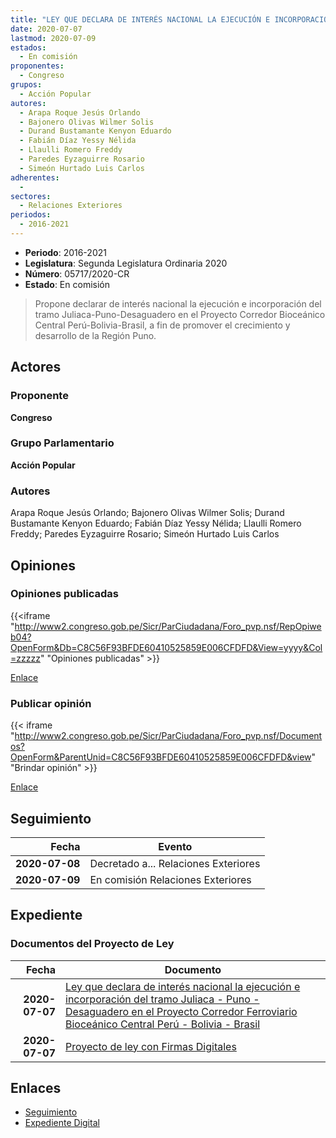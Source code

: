 ```yaml
---
title: "LEY QUE DECLARA DE INTERÉS NACIONAL LA EJECUCIÓN E INCORPORACIÓN DEL TRAMO JULIACA-PUNO-DESAGUADERO EN EL PROYECTO CORREDOR FERROVIARIO BIOCEÁNICO CENTRAL PERÚ-BOLIVIA.BRASIL"
date: 2020-07-07
lastmod: 2020-07-09
estados: 
  - En comisión
proponentes: 
  - Congreso
grupos: 
  - Acción Popular
autores: 
  - Arapa Roque Jesús Orlando
  - Bajonero Olivas Wilmer Solis
  - Durand Bustamante Kenyon Eduardo
  - Fabián Díaz Yessy Nélida
  - Llaulli Romero Freddy
  - Paredes Eyzaguirre Rosario
  - Simeón Hurtado Luis Carlos
adherentes: 
  - 
sectores: 
  - Relaciones Exteriores
periodos: 
  - 2016-2021
---
```


- **Periodo**: 2016-2021
- **Legislatura**: Segunda Legislatura Ordinaria 2020
- **Número**: 05717/2020-CR
- **Estado**: En comisión

> Propone declarar de interés nacional la ejecución e incorporación del tramo Juliaca-Puno-Desaguadero en el Proyecto Corredor Bioceánico Central Perú-Bolivia-Brasil, a fin de promover el crecimiento y desarrollo de la Región Puno.


## Actores

### Proponente

**Congreso**

### Grupo Parlamentario

**Acción Popular**

### Autores

Arapa Roque Jesús Orlando; Bajonero Olivas Wilmer Solis; Durand Bustamante Kenyon Eduardo; Fabián Díaz Yessy Nélida; Llaulli Romero Freddy; Paredes Eyzaguirre Rosario; Simeón Hurtado Luis Carlos


## Opiniones

### Opiniones publicadas

{{<iframe "http://www2.congreso.gob.pe/Sicr/ParCiudadana/Foro_pvp.nsf/RepOpiweb04?OpenForm&Db=C8C56F93BFDE60410525859E006CFDFD&View=yyyy&Col=zzzzz" "Opiniones publicadas" >}}

[Enlace](http://www2.congreso.gob.pe/Sicr/ParCiudadana/Foro_pvp.nsf/RepOpiweb04?OpenForm&Db=C8C56F93BFDE60410525859E006CFDFD&View=yyyy&Col=zzzzz)
### Publicar opinión

{{< iframe "http://www2.congreso.gob.pe/Sicr/ParCiudadana/Foro_pvp.nsf/Documentos?OpenForm&ParentUnid=C8C56F93BFDE60410525859E006CFDFD&view" "Brindar opinión" >}}

[Enlace](http://www2.congreso.gob.pe/Sicr/ParCiudadana/Foro_pvp.nsf/Documentos?OpenForm&ParentUnid=C8C56F93BFDE60410525859E006CFDFD&view)

## Seguimiento

| Fecha | Evento |
|------:|--------|
| **2020-07-08** | Decretado a... Relaciones Exteriores|
| **2020-07-09** | En comisión Relaciones Exteriores|


## Expediente


### Documentos del Proyecto de Ley

| Fecha | Documento |
|------:|--------|
| **2020-07-07** | [Ley que declara de interés nacional la ejecución e incorporación del tramo Juliaca - Puno - Desaguadero en el Proyecto Corredor Ferroviario Bioceánico Central Perú - Bolivia - Brasil](http://www.leyes.congreso.gob.pe/Documentos/2016_2021/Proyectos_de_Ley_y_de_Resoluciones_Legislativas/PL05717-20200707.pdf) |
| **2020-07-07** | [Proyecto de ley con Firmas Digitales](http://www.leyes.congreso.gob.pe/Documentos/2016_2021/Proyectos_de_Ley_y_de_Resoluciones_Legislativas/Proyectos_Firmas_digitales/PL05717.pdf) |

## Enlaces 

- [Seguimiento](http://www2.congreso.gob.pe/Sicr/TraDocEstProc/CLProLey2016.nsf/f7fff46988ca05b1052578e100829cc7/fcc703f481ca16260525859e007df643?OpenDocument)
- [Expediente Digital](http://www2.congreso.gob.pe/Sicr/TraDocEstProc/CLProLey2016.nsf/f7fff46988ca05b1052578e100829cc7/fcc703f481ca16260525859e007df643?OpenDocument&Click=05257FB7005EB655.eb71d0cf91d8294e05256cdf006b5706/$Body/0.1C6C)
